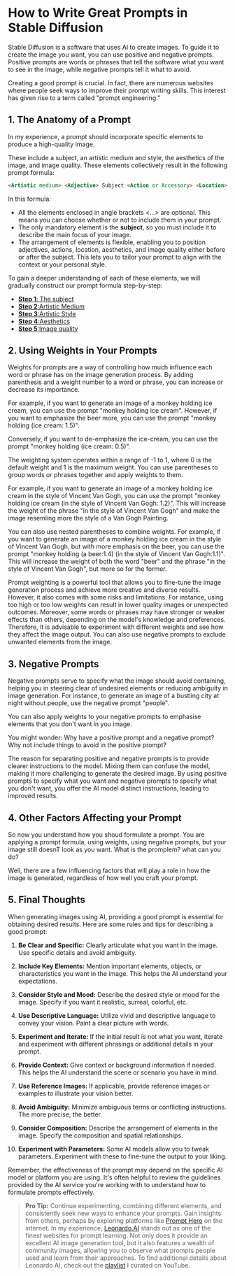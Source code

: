 # How to Write Great Prompts in Stable Diffusion

Stable Diffusion is a software that uses AI to create images. To guide it to create the image you want, you can use positive and negative prompts. Positive prompts are words or phrases that tell the software what you want to see in the image, while negative prompts tell it what to avoid. 

Creating a good prompt is crucial. In fact, there are numerous websites where people seek ways to improve their prompt writing skills. This interest has given rise to a term called "prompt engineering.”

## 1. The Anatomy of a Prompt

In my experience, a prompt should incorporate specific elements to produce a high-quality image.

These include a subject, an artistic medium and style, the aesthetics of the image, and image quality. These elements collectively result in the following prompt formula:

```markdown
<Artistic medium> <Adjective> Subject <Action or Accessory> <Location> <Artistic style> <Aesthetics> <Image quality>
```

In this formula:

- All the elements enclosed in angle brackets <...> are optional. This means you can choose whether or not to include them in your prompt.
- The only mandatory element is the **subject**, so you must include it to describe the main focus of your image.
- The arrangement of elements is flexible, enabling you to position adjectives, actions, location, aesthetics, and image quality either before or after the subject. This lets you to tailor your prompt to align with the context or your personal style.

To gain a deeper understanding of each of these elements, we will gradually construct our prompt formula step-by-step:

-  [**Step 1**: The subject](/prompt-formula/01-prompt-formula-subject.md)
-  [**Step 2**:Artistic Medium](/prompt-formula/02-prompt-formula-medium.md)
-  [**Step 3**:Artistic Style](/prompt-formula/03-prompt-formula-style.md)
-  [**Step 4**:Aesthetics](/prompt-formula/04-prompt-formula-aesthetics.md)
-  [**Step 5**:Image quality](/prompt-formula/05-prompt-formula-quality.md)

## 2. Using Weights in Your Prompts

Weights for prompts are a way of controlling how much influence each word or phrase has on the image generation process. By adding parenthesis and a weight number to a word or phrase, you can increase or decrease its importance. 

For example, if you want to generate an image of a monkey holding ice cream, you can use the prompt "monkey holding ice cream". However, if you want to emphasize the beer more, you can use the prompt "monkey holding (ice cream: 1.5)". 

Conversely, if you want to de-emphasize the ice-cream, you can use the prompt "monkey holding (ice cream: 0.5)".

The weighting system operates within a range of -1 to 1, where 0 is the default weight and 1 is the maximum weight. You can use parentheses to group words or phrases together and apply weights to them. 

For example, if you want to generate an image of a monkey holding ice cream in the style of Vincent Van Gogh, you can use the prompt "monkey holding ice cream (in the style of Vincent Van Gogh: 1.2)". This will increase the weight of the phrase "in the style of Vincent Van Gogh" and make the image resemling more the style of a Van Gogh Painting. 

You can also use nested parentheses to combine weights. For example, if you want to generate an image of a monkey holding ice cream in the style of Vincent Van Gogh, but with more emphasis on the beer, you can use the prompt "monkey holding (a beer:1.4) (in the style of Vincent Van Gogh:1.1)". This will increase the weight of both the word "beer" and the phrase "in the style of Vincent Van Gogh", but more so for the former.

Prompt weighting is a powerful tool that allows you to fine-tune the image generation process and achieve more creative and diverse results. However, it also comes with some risks and limitations. For instance, using too high or too low weights can result in lower quality images or unexpected outcomes. Moreover, some words or phrases may have stronger or weaker effects than others, depending on the model's knowledge and preferences. Therefore, it is advisable to experiment with different weights and see how they affect the image output. You can also use negative prompts to exclude unwanted elements from the image.


## 3. Negative Prompts

Negative prompts serve to specify what the image should avoid containing, helping you in steering clear of undesired elements or reducing ambiguity in image generation. For instance, to generate an image of a bustling city at night without people, use the negative prompt "people". 

You can also apply weights to your negative prompts to emphasise elements that you don't want in you image. 

You might wonder: Why have a positive prompt and a negative prompt? Why not include things to avoid in the positive prompt?

The reason for separating positive and negative prompts is to provide clearer instructions to the model. Mixing them can confuse the model, making it more challenging to generate the desired image. By using positive prompts to specify what you want and negative prompts to specify what you don't want, you offer the AI model distinct instructions, leading to improved results.

## 4. Other Factors Affecting your Prompt

So now you understand how you shoud formulate a prompt. You are applying a prompt formula, using weights, using negative prompts, but your image still doesnT look as you want. What is the promplem? what can you do?

Well, there are a few influencing factors that will play a role in how the image is generated, regardless of how well you craft your prompt. 

## 5. Final Thoughts

When generating images using AI, providing a good prompt is essential for obtaining desired results. Here are some rules and tips for describing a good prompt:

1. **Be Clear and Specific:** Clearly articulate what you want in the image. Use specific details and avoid ambiguity.

2. **Include Key Elements:** Mention important elements, objects, or characteristics you want in the image. This helps the AI understand your expectations.

3. **Consider Style and Mood:** Describe the desired style or mood for the image. Specify if you want it realistic, surreal, colorful, etc.

4. **Use Descriptive Language:** Utilize vivid and descriptive language to convey your vision. Paint a clear picture with words.

5. **Experiment and Iterate:** If the initial result is not what you want, iterate and experiment with different phrasings or additional details in your prompt.

6. **Provide Context:** Give context or background information if needed. This helps the AI understand the scene or scenario you have in mind.

7. **Use Reference Images:** If applicable, provide reference images or examples to illustrate your vision better.

8. **Avoid Ambiguity:** Minimize ambiguous terms or conflicting instructions. The more precise, the better.

9. **Consider Composition:** Describe the arrangement of elements in the image. Specify the composition and spatial relationships.

10. **Experiment with Parameters:** Some AI models allow you to tweak parameters. Experiment with these to fine-tune the output to your liking.

Remember, the effectiveness of the prompt may depend on the specific AI model or platform you are using. It's often helpful to review the guidelines provided by the AI service you're working with to understand how to formulate prompts effectively.

> **Pro Tip:** Continue experimenting, combining different elements, and consistently seek new ways to enhance your prompts. Gain insights from others, perhaps by exploring platforms like [Prompt Hero](https://prompthero.com/) on the internet. In my experience, [Leonardo.AI](https://leonardo.ai/) stands out as one of the finest websites for prompt learning. Not only does it provide an excellent AI image generation tool, but it also features a wealth of community images, allowing you to observe what prompts people used and learn from their approaches. To find additional details about Leonardo AI, check out the [playlist](https://www.youtube.com/playlist?list=PL-J5F8ezBp9CzhYTimE42C3oGiChRxp8_) I curated on YouTube.





